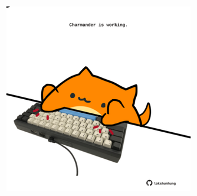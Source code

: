 <!-- built at 26/02/2023, 12:00:49 UTC -->
<p align="center">
  <img width="500" height="500" src="./ReadmeImage.svg">
</p>
